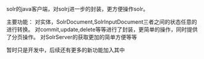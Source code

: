 solr的java客户端，对solrj进一步的封装，更方便操作solr。

主要功能：
对实体，SolrDocument,SolrInputDocument三者之间的状态任意的进行转换。
对commit,update,delete等等进行了封装，更简单的操作，同时提供了分页操作。
对SolrServer的获取更加的简单方便等等

暂时只是开发中，后续还有更多的新功能加入其中